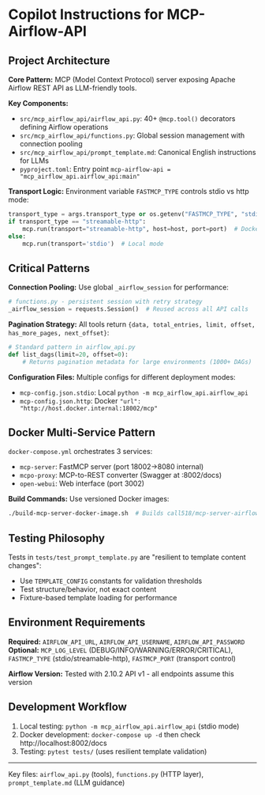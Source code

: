 # Copilot Instructions for MCP-Airflow-API

## Project Architecture
**Core Pattern:** MCP (Model Context Protocol) server exposing Apache Airflow REST API as LLM-friendly tools.

**Key Components:**
- `src/mcp_airflow_api/airflow_api.py`: 40+ `@mcp.tool()` decorators defining Airflow operations
- `src/mcp_airflow_api/functions.py`: Global session management with connection pooling
- `src/mcp_airflow_api/prompt_template.md`: Canonical English instructions for LLMs
- `pyproject.toml`: Entry point `mcp-airflow-api = "mcp_airflow_api.airflow_api:main"`

**Transport Logic:** Environment variable `FASTMCP_TYPE` controls stdio vs http mode:
```python
transport_type = args.transport_type or os.getenv("FASTMCP_TYPE", "stdio")
if transport_type == "streamable-http":
    mcp.run(transport="streamable-http", host=host, port=port)  # Docker mode
else:
    mcp.run(transport='stdio')  # Local mode
```

## Critical Patterns
**Connection Pooling:** Use global `_airflow_session` for performance:
```python
# functions.py - persistent session with retry strategy
_airflow_session = requests.Session()  # Reused across all API calls
```

**Pagination Strategy:** All tools return `{data, total_entries, limit, offset, has_more_pages, next_offset}`:
```python
# Standard pattern in airflow_api.py
def list_dags(limit=20, offset=0): 
    # Returns pagination metadata for large environments (1000+ DAGs)
```

**Configuration Files:** Multiple configs for different deployment modes:
- `mcp-config.json.stdio`: Local `python -m mcp_airflow_api.airflow_api`
- `mcp-config.json.http`: Docker `"url": "http://host.docker.internal:18002/mcp"`

## Docker Multi-Service Pattern
`docker-compose.yml` orchestrates 3 services:
- `mcp-server`: FastMCP server (port 18002→8080 internal)
- `mcpo-proxy`: MCP-to-REST converter (Swagger at :8002/docs)
- `open-webui`: Web interface (port 3002)

**Build Commands:** Use versioned Docker images:
```bash
./build-mcp-server-docker-image.sh  # Builds call518/mcp-server-airflow-api:1.0.0
```

## Testing Philosophy
Tests in `tests/test_prompt_template.py` are "resilient to template content changes":
- Use `TEMPLATE_CONFIG` constants for validation thresholds
- Test structure/behavior, not exact content
- Fixture-based template loading for performance

## Environment Requirements
**Required:** `AIRFLOW_API_URL`, `AIRFLOW_API_USERNAME`, `AIRFLOW_API_PASSWORD`
**Optional:** `MCP_LOG_LEVEL` (DEBUG/INFO/WARNING/ERROR/CRITICAL), `FASTMCP_TYPE` (stdio/streamable-http), `FASTMCP_PORT` (transport control)

**Airflow Version:** Tested with 2.10.2 API v1 - all endpoints assume this version

## Development Workflow
1. Local testing: `python -m mcp_airflow_api.airflow_api` (stdio mode)
2. Docker development: `docker-compose up -d` then check http://localhost:8002/docs
3. Testing: `pytest tests/` (uses resilient template validation)

---
Key files: `airflow_api.py` (tools), `functions.py` (HTTP layer), `prompt_template.md` (LLM guidance)
